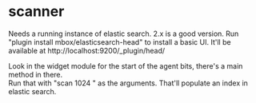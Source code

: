 # scanner

Needs a running instance of elastic search.  2.x is a good version.  Run "plugin install mbox/elasticsearch-head"
to install a basic UI.  It'll be available at http://localhost:9200/_plugin/head/ 

Look in the widget module for the start of the agent bits, there's a main method in there.  
Run that with "scan 1024 <some directory>" as the arguments.  That'll populate an index
in elastic search.
